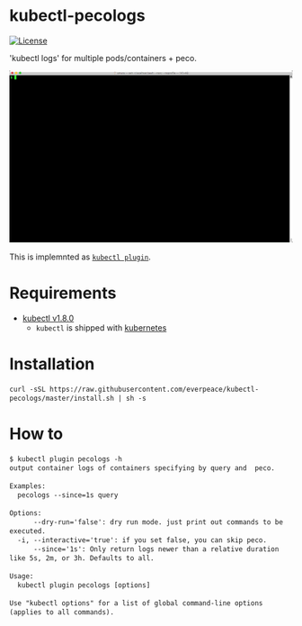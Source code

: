 # kubectl-pecologs
[![License](https://img.shields.io/badge/license-MIT-blue.svg)](LICENSE)

'kubectl logs' for multiple pods/containers + peco.

![demo](demo.gif)

This is implemnted as [`kubectl plugin`](https://kubernetes.io/docs/tasks/extend-kubectl/kubectl-plugins/).

# Requirements
- [kubectl v1.8.0](https://github.com/kubernetes/kubernetes)
  - `kubectl` is shipped with [kubernetes](https://github.com/kubernetes/kubernetes)

# Installation

```
curl -sSL https://raw.githubusercontent.com/everpeace/kubectl-pecologs/master/install.sh | sh -s
```

# How to

```
$ kubectl plugin pecologs -h
output container logs of containers specifying by query and  peco.

Examples:
  pecologs --since=1s query

Options:
      --dry-run='false': dry run mode. just print out commands to be executed.
  -i, --interactive='true': if you set false, you can skip peco.
      --since='1s': Only return logs newer than a relative duration like 5s, 2m, or 3h. Defaults to all.

Usage:
  kubectl plugin pecologs [options]

Use "kubectl options" for a list of global command-line options (applies to all commands).
```
